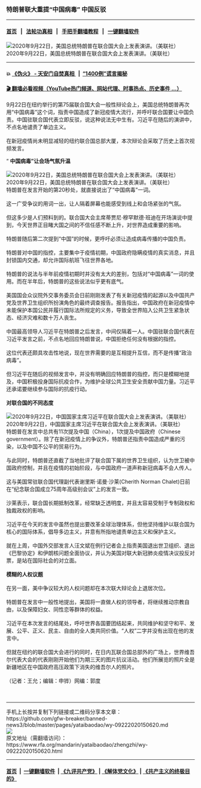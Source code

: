 ### 特朗普联大重提“中国病毒” 中国反驳
------------------------

#### [首页](https://github.com/gfw-breaker/banned-news3/blob/master/README.md) &nbsp;&nbsp;|&nbsp;&nbsp; [法轮功真相](https://github.com/begood0513/basic/blob/master/README.md)  &nbsp;&nbsp;|&nbsp;&nbsp; [手把手翻墙教程](https://github.com/gfw-breaker/guides/wiki)  &nbsp;&nbsp;|&nbsp;&nbsp; [一键翻墙软件](https://github.com/gfw-breaker/nogfw/blob/master/README.md)  



<div id="headerimg">
 <img alt="2020年9月22日，美国总统特朗普在联合国大会上发表演讲。（美联社）" src="https://www.rfa.org/mandarin/yataibaodao/zhengzhi/wy-09222020150620.html/AP_20266527710265.jpg/@@images/7bfb1194-0001-442a-85bb-8bed2cbbdd0d.jpeg" title="2020年9月22日，美国总统特朗普在联合国大会上发表演讲。（美联社）"/>
 <div id="headerimgcontents">
  <div id="headerimgcaption">
   <span>
    2020年9月22日，美国总统特朗普在联合国大会上发表演讲。（美联社）
   </span>
   <!-- zoomattribute -->
  </div>
  <!-- headerimgcaption -->
 </div>
 <!-- headerimagecontents -->
</div>

<hr/>


#### 💥 [《伪火》 - 天安门自焚真相 ](http://158.247.195.190:10000/videos/blog/weihuo.html)&nbsp; |&nbsp; [“1400例”谎言揭秘  ](http://158.247.195.190:10000/videos/blog/jiexi1400.html)

#### [ 🎬  翻墙必看视频（YouTube热门频道、网站代理、时事热点、历史事件 ...）](https://github.com/gfw-breaker/links/blob/master/banned.md)

<div id="storytext">
 <div>
  <div class="slot_header">
  </div>
 </div>
 <p>
  9月22日在纽约举行的第75届联合国大会一般性辩论会上，美国总统特朗普再次用“中国病毒”这个词，指责中国造成了新冠疫情大流行，并呼吁联合国要让中国负责。中国驻联合国代表立即反驳，说这种说法无中生有。习近平在随后的演讲中，不点名地谴责了单边主义。
  <br/>
  <br/>
  在新冠疫情尚未明显减轻的纽约联合国总部大厦，本次辩论会采取了历史上首次视频发言。
 </p>
 <div>
 </div>
 <div>
 </div>
 <div>
  “
  <b>
   中国病毒”让会场气氛升温
  </b>
 </div>
 <div>
  <b>
  </b>
  <br/>
  <div class="image-inline captioned" style="width:1864px;">
   <div style="width:1864px;">
    <img alt="2020年9月22日，美国总统特朗普在联合国大会上发表演讲。（美联社）" src="https://www.rfa.org/mandarin/yataibaodao/zhengzhi/wy-09222020150620.html/AP_20266527295441.jpg" title="2020年9月22日，美国总统特朗普在联合国大会上发表演讲。（美联社）"/>
   </div>
   <div class="image-caption">
    <span style="width:1864px;">
     2020年9月22日，美国总统特朗普在联合国大会上发表演讲。（美联社）
    </span>
    <span class="copyright">
    </span>
   </div>
  </div>
 </div>
 <div>
  特朗普在发言开始的第20秒处，就直接说出了“中国病毒”一词。
  <br/>
  <br/>
  这一广受争议的用词一出，让人隔着屏幕也能感受到线上和会场紧张的气氛。
  <br/>
  <br/>
  但这多少是人们预料到的。联合国大会主席蒂贾尼·穆罕默德·班迪在开场演说中提到，今天世界正目睹大国之间的不信任感不断上升，对世界造成重要的影响。
  <br/>
  <br/>
  特朗普随后第二次提到“中国”的时候，更呼吁必须让造成病毒传播的中国负责。
  <br/>
  <br/>
  特朗普对中国的指控，主要集中于疫情初期，中国政府隐瞒疫情的真实消息，并且封锁国内交通，却允许国际航班飞往世界各地。
  <br/>
  <br/>
  特朗普的说法与半年前疫情初期时并没有太大的差别，包括对“中国病毒”一词的使用。而在半年后，特朗普的这些说法似乎更有底气。
  <br/>
  <br/>
  美国国会众议院外交事务委员会日前刚刚发表了有关新冠疫情的起源以及中国共产党及世界卫生组织所扮演角色的最终调查报告。报告指出，中国政府在新冠疫情中未能保护本国公民并履⾏国际法所规定的义务，导致全世界陷入公共卫生紧急状态、经济灾难和数十万人丧生。
  <br/>
  <br/>
  中国最高领导人习近平在特朗普之后发言，中间仅隔着一人。中国驻联合国代表在习近平发言之前，不点名地回应特朗普说，中国拒绝任何没有根据的指控。
  <br/>
  <br/>
  这位代表还颇具攻击性地说，现在世界需要的是互相提升互信，而不是传播“政治病毒”。
  <br/>
  <br/>
  但习近平在随后的视频发言中，并没有明确回应特朗普的指控，而只是模糊地提及，中国积极投身国际抗疫合作，为维护全球公共卫生安全贡献中国力量。习近平还承诺要继续参与国际的抗疫行动。
  <br/>
  <br/>
  <b>
   对联合国的不同态度
  </b>
 </div>
 <div>
  <b>
  </b>
  <br/>
  <div class="image-inline captioned" style="width:1709px;">
   <div style="width:1709px;">
    <img alt="2020年9月22日，中国国家主席习近平在联合国大会上发表演讲。（美联社）" src="https://www.rfa.org/mandarin/yataibaodao/zhengzhi/wy-09222020150620.html/AP_20266649181572.jpg" title="2020年9月22日，中国国家主席习近平在联合国大会上发表演讲。（美联社）"/>
   </div>
   <div class="image-caption">
    <span style="width:1709px;">
     2020年9月22日，中国国家主席习近平在联合国大会上发表演讲。（美联社）
    </span>
    <span class="copyright">
    </span>
   </div>
  </div>
 </div>
 <div>
  特朗普在发言中总共有11次提及中国（China），1次提及中国政府（Chinese government）。除了在新冠疫情上的争议外，特朗普还指责中国造成严重的污染，以及中国不公平的贸易行为。
  <br/>
  <br/>
  与此同时，特朗普还直截了当地批评了联合国下属的世界卫生组织，认为世卫被中国政府控制，并且在疫情的初始阶段，与中国政府一道声称新冠病毒不会人传人。
  <br/>
  <br/>
  这与美国常驻联合国代理副代表谢里斯·诺曼·沙莱(Cherith Norman Chalet)日前在“纪念联合国成立75周年高级别会议”上的发言一致。
  <br/>
  <br/>
  沙莱表示，联合国长期抵制改革，经常缺乏透明度，并且太容易受制于专制政权和独裁政权的影响。
  <br/>
  <br/>
  习近平在今天的发言中虽然也提出要改革全球治理体系，但他坚持维护以联合国为核心的国际体系，倡导多边主义，并意有所指地谴责单边主义和保护主义。
  <br/>
  <br/>
  就在上周，中国外交部发言人汪文斌在例行记者会上指责美国退出世卫组织、退出《巴黎协定》和伊朗核问题全面协议，并认为美国对联大新冠肺炎疫情决议投反对票，是站在国际社会的对立面。
  <br/>
  <br/>
  <b>
   模糊的人权议题
   <br/>
  </b>
  <br/>
  在另一面，美中争议较大的人权问题却在本次联大辩论会上退居次位。
  <br/>
  <br/>
  特朗普在发言中一般性地提出，美国将一直做人权的领导者，将继续推动宗教自由，以及保障妇女、同性恋等群体的权益。
  <br/>
  <br/>
  习近平在本次发言的结尾处，呼吁世界各国要团结起来，共同维护和坚守和平、发展、公平、正义、民主、自由的全人类共同价值。“人权”二字并没有出现在他的发言中。
  <br/>
  <br/>
  但就在纽约的联合国大会进行的同时，在日内瓦联合国总部外的广场上，世界维吾尔代表大会的代表刚刚开始他们为期三天的图片抗议活动。他们所展览的照片全是新疆地区在中国政府高压政策下消失的维吾尔人的照片。
  <br/>
  <br/>
  （记者：王允；编辑：申铧）网编：郭度
  <br/>
  <br/>
  <br/>
 </div>
</div>

<hr/>
手机上长按并复制下列链接或二维码分享本文章：<br/>
https://github.com/gfw-breaker/banned-news3/blob/master/pages/yataibaodao/wy-09222020150620.md <br/>
<a href='https://github.com/gfw-breaker/banned-news3/blob/master/pages/yataibaodao/wy-09222020150620.md'><img src='https://github.com/gfw-breaker/banned-news3/blob/master/pages/yataibaodao/wy-09222020150620.md.png'/></a> <br/>
原文地址（需翻墙访问）：https://www.rfa.org/mandarin/yataibaodao/zhengzhi/wy-09222020150620.html


------------------------
#### [首页](https://github.com/gfw-breaker/banned-news3/blob/master/README.md) &nbsp;|&nbsp; [一键翻墙软件](https://github.com/gfw-breaker/nogfw/blob/master/README.md) &nbsp;| [《九评共产党》](https://github.com/gfw-breaker/9ping.md/blob/master/README.md#九评之一评共产党是什么) | [《解体党文化》](https://github.com/gfw-breaker/jtdwh.md/blob/master/README.md) | [《共产主义的终极目的》](https://github.com/gfw-breaker/gczydzjmd.md/blob/master/README.md)


<img src='http://gfw-breaker.win/banned-news3/pages/yataibaodao/wy-09222020150620.md' width='0px' height='0px'/>